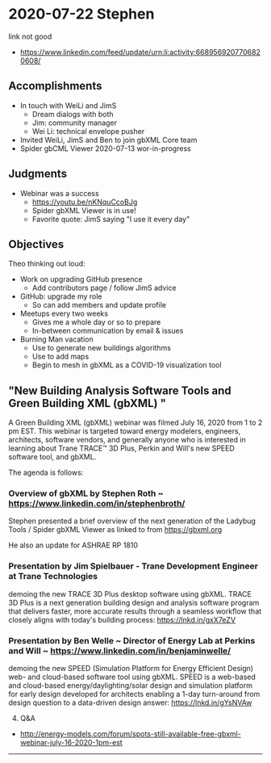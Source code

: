 # 2020-07-22 Stephen

link not good

* https://www.linkedin.com/feed/update/urn:li:activity:6689569207706820608/

## Accomplishments

* In touch with WeiLi and JimS
	* Dream dialogs with both
	* Jim: community manager
	* Wei Li: technical envelope pusher
* Invited WeiLi, JimS and Ben to join gbXML Core team
* Spider gbCML Viewer 2020-07-13 wor-in-progress


## Judgments

* Webinar was a success
	* https://youtu.be/nKNquCcoBJg
	* Spider gbXML Viewer is in use!
	* Favorite quote: JimS saying "I use it every day"

## Objectives

Theo thinking out loud:

* Work on upgrading GitHub presence
	* Add contributors page / follow JimS advice
* GitHub: upgrade my role
	* So can add members and update profile
* Meetups every two weeks
	* Gives me a whole day or so to prepare
	* In-between communication by email & issues
* Burning Man vacation
	* Use to generate new buildings algorithms
	* Use to add maps
	* Begin to mesh in gbXML as a COVID-19 visualization tool


## "New Building Analysis Software Tools and Green Building XML (gbXML) "

A Green Building XML (gbXML) webinar was filmed July 16, 2020 from 1 to 2 pm EST. This webinar is targeted toward energy modelers, engineers, architects, software vendors, and generally anyone who is interested in learning about Trane TRACE™ 3D Plus, Perkin and Will's new SPEED software tool, and gbXML.

The agenda is follows:

### Overview of gbXML by Stephen Roth ~ https://www.linkedin.com/in/stephenbroth/

Stephen presented a brief overview of the next generation of the Ladybug Tools / Spider gbXML Viewer as linked to from https://gbxml.org

He also an update for ASHRAE RP 1810

### Presentation by Jim Spielbauer - Trane Development Engineer at Trane Technologies 

demoing the new TRACE 3D Plus desktop software using gbXML. TRACE 3D Plus is a next generation building design and analysis software program that delivers faster, more accurate results through a seamless workflow that closely aligns with today's building process: https://lnkd.in/gxX7eZV

### Presentation by Ben Welle ~ Director of Energy Lab at Perkins and Will ~ https://www.linkedin.com/in/benjaminwelle/

demoing the new SPEED (Simulation Platform for Energy Efficient Design) web- and cloud-based software tool using gbXML. SPEED is a web-based and cloud-based energy/daylighting/solar design and simulation platform for early design developed for architects enabling a 1-day turn-around from design question to a data-driven design answer: https://lnkd.in/gYsNVAw

4. Q&A

* http://energy-models.com/forum/spots-still-available-free-gbxml-webinar-july-16-2020-1pm-est

***
